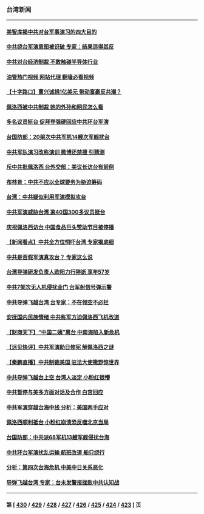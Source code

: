 ### 台湾新闻
---
#### [美智库揭中共对台军事演习的四大目的](../../pages/ncid1349361/n13797187.md?08070845) 
#### [中共绕台军演意图被识破 专家：结果适得其反](../../pages/ncid1349361/n13797128.md?08070845) 
#### [中共对台经济制裁 不敢触碰半导体行业](../../pages/ncid1349361/n13796897.md?08070845) 
#### [油管热门视频 网站代理 翻墙必看视频](http://209.222.30.114:81/youtube.html?08070845)
#### [【十字路口】曹兴诚捐1亿美元 带动富豪反共潮？](../../pages/ncid1349361/n13797053.md?08070845) 
#### [佩洛西被中共制裁 她的外孙和网民怎么看](../../pages/ncid1349361/n13797115.md?08070845) 
#### [多名议员挺台 促拜登强硬回应中共环台军演](../../pages/ncid1349361/n13797116.md?08070845) 
#### [台国防部：20架次中共军机14艘次军舰扰台](../../pages/ncid1349361/n13797106.md?08070845) 
#### [中共军队演习改称演训 微博还禁搜 引猜测](../../pages/ncid1349361/n13796975.md?08070845) 
#### [斥中共批佩洛西 台外交部：美议长访台有前例](../../pages/ncid1349361/n13797008.md?08070845) 
#### [布林肯：中共不应以全球要务为胁迫筹码](../../pages/ncid1349361/n13797041.md?08070845) 
#### [台湾：中共疑似利用军演模拟攻台](../../pages/ncid1349361/n13797052.md?08070845) 
#### [中共军演威胁台湾 逾40国300多议员挺台](../../pages/ncid1349361/n13796826.md?08070845) 
#### [庆祝佩洛西访台 中国食品巨头赞助节目被停播](../../pages/ncid1349361/n13796995.md?08070845) 
#### [【新闻看点】中共全方位恫吓台湾 专家揭底细](../../pages/ncid1349361/n13796691.md?08070845) 
#### [中共是否假军演真攻台？ 专家这么说](../../pages/ncid1349361/n13796983.md?08070845) 
#### [台湾导弹研发负责人欧阳力行猝逝 享年57岁](../../pages/ncid1349361/n13796950.md?08070845) 
#### [中共7架次无人机侵扰金门 台军射信号弹示警](../../pages/ncid1349361/n13796772.md?08070845) 
#### [中共导弹飞越台湾 台专家：不在领空不必拦](../../pages/ncid1349361/n13796377.md?08070845) 
#### [安抚国内民族情绪 中共称军方迫佩洛西飞机改道](../../pages/ncid1349361/n13796600.md?08070845) 
#### [【财商天下】“中国二姨”离台 中南海陷入新危机](../../pages/ncid1349361/n13796698.md?08070845) 
#### [【远见快评】中共军演助日修宪 解佩洛西之谜](../../pages/ncid1349361/n13796695.md?08070845) 
#### [【秦鹏直播】中共制裁美国 驻法大使撒野惊世界](../../pages/ncid1349361/n13796673.md?08070845) 
#### [中共导弹飞越台上空 台湾人淡定 小粉红很懵](../../pages/ncid1349361/n13796390.md?08070845) 
#### [中共暂停与美多方面对话及合作 白宫回应](../../pages/ncid1349361/n13796660.md?08070845) 
#### [中共军演穿越台海中线 分析：美国两手应对](../../pages/ncid1349361/n13796383.md?08070845) 
#### [佩洛西顺利抵台 小粉红崩溃恐反噬北京当局](../../pages/ncid1349361/n13796449.md?08070845) 
#### [台国防部：中共派68军机13艘军舰侵扰台海](../../pages/ncid1349361/n13796455.md?08070845) 
#### [中共环台军演扰乱运输 航班改道 船只绕行](../../pages/ncid1349361/n13796504.md?08070845) 
#### [分析：第四次台海危机 中美中日关系恶化](../../pages/ncid1349361/n13796495.md?08070845) 
#### [导弹飞越台湾 专家：台未发警报挫败中共认知战](../../pages/ncid1349361/n13796119.md?08070845) 

---
#### 第 [ [430](./430.md?08070845) / [429](./429.md?08070845) / [428](./428.md?08070845) / [427](./427.md?08070845) / [426](./426.md?08070845) / [425](./425.md?08070845) / [424](./424.md?08070845) / [423](./423.md?08070845) ] 页
